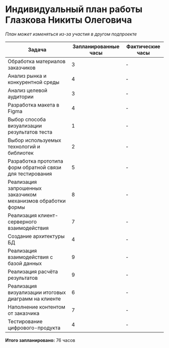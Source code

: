 # Индивидуальный план работы Глазкова Никиты Олеговича
*План может изменяться из-за участия в другом подпроекте*

| Задача                                                       | Запланированные часы | Фактические часы |
| ------------------------------------------------------------ | -------------------- | ---------------- |
| Обработка материалов заказчиков                              | 3                    | -                |
| Анализ рынка и конкурентной среды                            | 4                    | -                |
| Анализ целевой аудитории                                     | 3                    | -                |
| Разработка макета в Figma                                    | 4                    | -                |
| Выбор способа визуализации результатов теста                 | 1                    | -                |
| Выбор используемых технологий и библиотек                    | 2                    | -                |
| Разработка прототипа форм обратной связи для тестирования    | 5                    | -                |
| Реализация запрошенных заказчиком механизмов обработки формы | 8                    | -                |
| Реализация клиент-серверного взаимодействия                  | 7                    | -                |
| Создание архитектуры БД                                      | 4                    | -                |
| Реализация взаимодействия с базой данных                     | 9                    | -                |
| Реализация расчёта результатов                               | 9                    | -                |
| Реализация визуализации итоговых диаграмм на клиенте         | 6                    | -                |
| Наполнение контентом от заказчика                            | 7                    | -                |
| Тестирование цифрового-продукта                              | 4                    | -                |

**Итого запланировано:** 76 часов